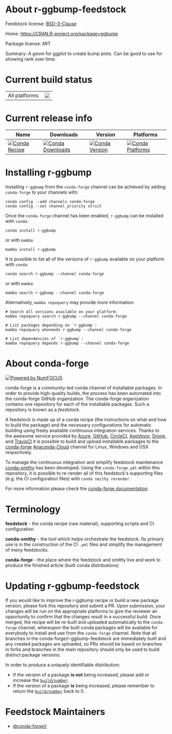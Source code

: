 About r-ggbump-feedstock
========================

Feedstock license: [BSD-3-Clause](https://github.com/conda-forge/r-ggbump-feedstock/blob/main/LICENSE.txt)

Home: https://CRAN.R-project.org/package=ggbump

Package license: MIT

Summary: A geom for ggplot to create bump plots. Can be good to use for showing rank over time.

Current build status
====================


<table><tr><td>All platforms:</td>
    <td>
      <a href="https://dev.azure.com/conda-forge/feedstock-builds/_build/latest?definitionId=9584&branchName=main">
        <img src="https://dev.azure.com/conda-forge/feedstock-builds/_apis/build/status/r-ggbump-feedstock?branchName=main">
      </a>
    </td>
  </tr>
</table>

Current release info
====================

| Name | Downloads | Version | Platforms |
| --- | --- | --- | --- |
| [![Conda Recipe](https://img.shields.io/badge/recipe-r--ggbump-green.svg)](https://anaconda.org/conda-forge/r-ggbump) | [![Conda Downloads](https://img.shields.io/conda/dn/conda-forge/r-ggbump.svg)](https://anaconda.org/conda-forge/r-ggbump) | [![Conda Version](https://img.shields.io/conda/vn/conda-forge/r-ggbump.svg)](https://anaconda.org/conda-forge/r-ggbump) | [![Conda Platforms](https://img.shields.io/conda/pn/conda-forge/r-ggbump.svg)](https://anaconda.org/conda-forge/r-ggbump) |

Installing r-ggbump
===================

Installing `r-ggbump` from the `conda-forge` channel can be achieved by adding `conda-forge` to your channels with:

```
conda config --add channels conda-forge
conda config --set channel_priority strict
```

Once the `conda-forge` channel has been enabled, `r-ggbump` can be installed with `conda`:

```
conda install r-ggbump
```

or with `mamba`:

```
mamba install r-ggbump
```

It is possible to list all of the versions of `r-ggbump` available on your platform with `conda`:

```
conda search r-ggbump --channel conda-forge
```

or with `mamba`:

```
mamba search r-ggbump --channel conda-forge
```

Alternatively, `mamba repoquery` may provide more information:

```
# Search all versions available on your platform:
mamba repoquery search r-ggbump --channel conda-forge

# List packages depending on `r-ggbump`:
mamba repoquery whoneeds r-ggbump --channel conda-forge

# List dependencies of `r-ggbump`:
mamba repoquery depends r-ggbump --channel conda-forge
```


About conda-forge
=================

[![Powered by
NumFOCUS](https://img.shields.io/badge/powered%20by-NumFOCUS-orange.svg?style=flat&colorA=E1523D&colorB=007D8A)](https://numfocus.org)

conda-forge is a community-led conda channel of installable packages.
In order to provide high-quality builds, the process has been automated into the
conda-forge GitHub organization. The conda-forge organization contains one repository
for each of the installable packages. Such a repository is known as a *feedstock*.

A feedstock is made up of a conda recipe (the instructions on what and how to build
the package) and the necessary configurations for automatic building using freely
available continuous integration services. Thanks to the awesome service provided by
[Azure](https://azure.microsoft.com/en-us/services/devops/), [GitHub](https://github.com/),
[CircleCI](https://circleci.com/), [AppVeyor](https://www.appveyor.com/),
[Drone](https://cloud.drone.io/welcome), and [TravisCI](https://travis-ci.com/)
it is possible to build and upload installable packages to the
[conda-forge](https://anaconda.org/conda-forge) [Anaconda-Cloud](https://anaconda.org/)
channel for Linux, Windows and OSX respectively.

To manage the continuous integration and simplify feedstock maintenance
[conda-smithy](https://github.com/conda-forge/conda-smithy) has been developed.
Using the ``conda-forge.yml`` within this repository, it is possible to re-render all of
this feedstock's supporting files (e.g. the CI configuration files) with ``conda smithy rerender``.

For more information please check the [conda-forge documentation](https://conda-forge.org/docs/).

Terminology
===========

**feedstock** - the conda recipe (raw material), supporting scripts and CI configuration.

**conda-smithy** - the tool which helps orchestrate the feedstock.
                   Its primary use is in the construction of the CI ``.yml`` files
                   and simplify the management of *many* feedstocks.

**conda-forge** - the place where the feedstock and smithy live and work to
                  produce the finished article (built conda distributions)


Updating r-ggbump-feedstock
===========================

If you would like to improve the r-ggbump recipe or build a new
package version, please fork this repository and submit a PR. Upon submission,
your changes will be run on the appropriate platforms to give the reviewer an
opportunity to confirm that the changes result in a successful build. Once
merged, the recipe will be re-built and uploaded automatically to the
`conda-forge` channel, whereupon the built conda packages will be available for
everybody to install and use from the `conda-forge` channel.
Note that all branches in the conda-forge/r-ggbump-feedstock are
immediately built and any created packages are uploaded, so PRs should be based
on branches in forks and branches in the main repository should only be used to
build distinct package versions.

In order to produce a uniquely identifiable distribution:
 * If the version of a package **is not** being increased, please add or increase
   the [``build/number``](https://docs.conda.io/projects/conda-build/en/latest/resources/define-metadata.html#build-number-and-string).
 * If the version of a package **is** being increased, please remember to return
   the [``build/number``](https://docs.conda.io/projects/conda-build/en/latest/resources/define-metadata.html#build-number-and-string)
   back to 0.

Feedstock Maintainers
=====================

* [@conda-forge/r](https://github.com/conda-forge/r/)

